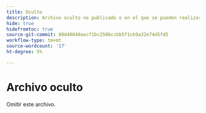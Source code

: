 ```yaml
---
title: Oculto
description: Archivo oculto no publicado o en el que se pueden realizar búsquedas. Debería eliminarse más adelante.
hide: true
hidefromtoc: true
source-git-commit: 80d40840aecf1bc2506ccbb5f1cb9a32e74d5fd5
workflow-type: tm+mt
source-wordcount: '17'
ht-degree: 5%

---
```


# Archivo oculto

Omitir este archivo.
